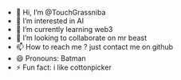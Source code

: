 - 👋 Hi, I’m @TouchGrassniba
- 👀 I’m interested in AI
- 🌱 I’m currently learning web3
- 💞️ I’m looking to collaborate on mr beast
- 📫 How to reach me ? just contact me on github
- 😄 Pronouns: Batman
- ⚡ Fun fact: i like cottonpicker

<!---
TouchGrassniba/TouchGrassniba is a ✨ special ✨ repository because its `README.md` (this file) appears on your GitHub profile.
You can click the Preview link to take a look at your changes.
--->
